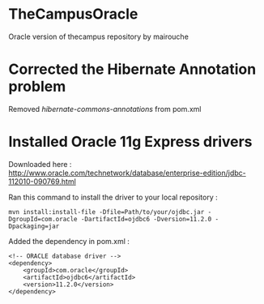 TheCampusOracle
===============

Oracle version of thecampus repository by mairouche

Corrected the Hibernate Annotation problem
===============

Removed *hibernate-commons-annotations* from pom.xml

Installed Oracle 11g Express drivers
===============

Downloaded here : http://www.oracle.com/technetwork/database/enterprise-edition/jdbc-112010-090769.html

Ran this command to install the driver to your local repository :

	mvn install:install-file -Dfile=Path/to/your/ojdbc.jar -DgroupId=com.oracle -DartifactId=ojdbc6 -Dversion=11.2.0 -Dpackaging=jar
	
Added the dependency in pom.xml :

	<!-- ORACLE database driver -->
	<dependency>
		<groupId>com.oracle</groupId>
		<artifactId>ojdbc6</artifactId>
		<version>11.2.0</version>
	</dependency>